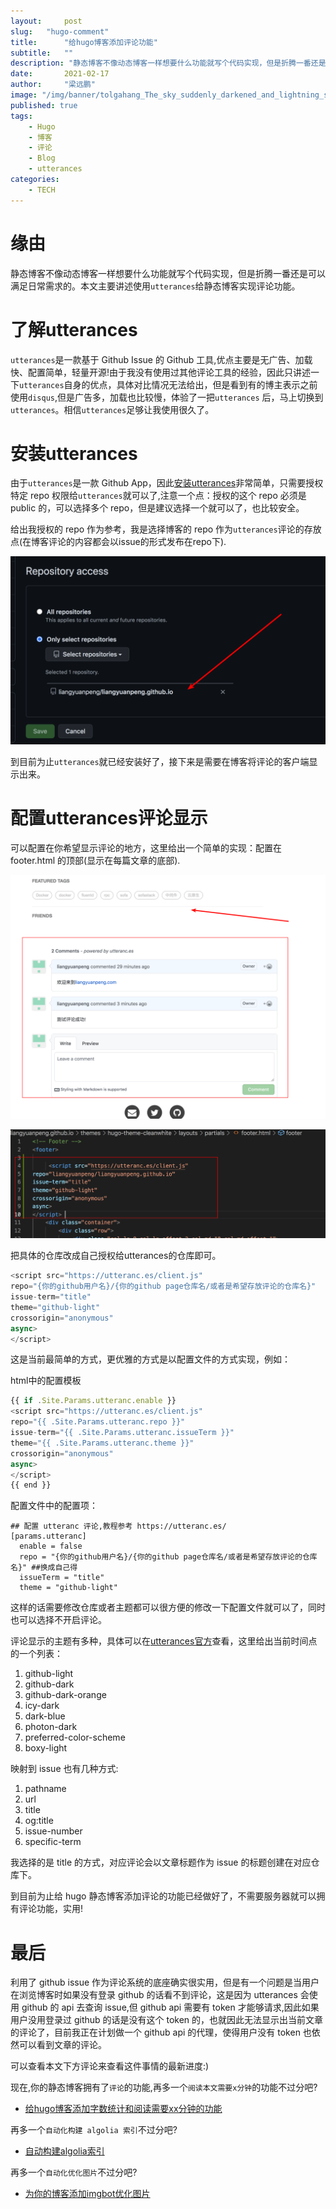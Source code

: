 ```yaml
---
layout:     post 
slug:   "hugo-comment"
title:      "给hugo博客添加评论功能"
subtitle:   ""
description: "静态博客不像动态博客一样想要什么功能就写个代码实现，但是折腾一番还是可以满足日常需求的，比如基于Github添加一个评论系统."  
date:       2021-02-17
author:     "梁远鹏"
image: "/img/banner/tolgahang_The_sky_suddenly_darkened_and_lightning_struck_with_t_87bfe445-a272-486a-9961-5f424dcca429.png"
published: true
tags: 
    - Hugo
    - 博客
    - 评论
    - Blog
    - utterances
categories: 
    - TECH
---  
```


# 缘由  

静态博客不像动态博客一样想要什么功能就写个代码实现，但是折腾一番还是可以满足日常需求的。本文主要讲述使用`utterances`给静态博客实现评论功能。  

# 了解utterances  

`utterances`是一款基于 Github Issue 的 Github 工具,优点主要是无广告、加载快、配置简单，轻量开源!由于我没有使用过其他评论工具的经验，因此只讲述一下`utterances`自身的优点，具体对比情况无法给出，但是看到有的博主表示之前使用`disqus`,但是广告多，加载也比较慢，体验了一把`utterances` 后，马上切换到`utterances`。相信`utterances`足够让我使用很久了。  

# 安装utterances  

由于`utterances`是一款 Github App，因此[安装utterances](https://github.com/apps/utterances)非常简单，只需要授权特定 repo 权限给`utterances`就可以了,注意一个点：授权的这个 repo 必须是 public 的，可以选择多个 repo，但是建议选择一个就可以了，也比较安全。  

给出我授权的 repo 作为参考，我是选择博客的 repo 作为`utterances`评论的存放点(在博客评论的内容都会以issue的形式发布在repo下).  

![](/img/blog/comments/blog11.png)  

到目前为止`utterances`就已经安装好了，接下来是需要在博客将评论的客户端显示出来。  

# 配置utterances评论显示  

可以配置在你希望显示评论的地方，这里给出一个简单的实现：配置在 footer.html 的顶部(显示在每篇文章的底部).  

![](/img/blog/comments/blog12.png)   

![](/img/blog/comments/blog13.png)

把具体的仓库改成自己授权给utterances的仓库即可。  

```javascript
<script src="https://utteranc.es/client.js"
repo="{你的github用户名}/{你的github page仓库名/或者是希望存放评论的仓库名}"
issue-term="title"
theme="github-light"
crossorigin="anonymous"
async>
</script>  
```    

这是当前最简单的方式，更优雅的方式是以配置文件的方式实现，例如：  

html中的配置模板
```javascript
{{ if .Site.Params.utteranc.enable }}
<script src="https://utteranc.es/client.js"
repo="{{ .Site.Params.utteranc.repo }}"
issue-term="{{ .Site.Params.utteranc.issueTerm }}"
theme="{{ .Site.Params.utteranc.theme }}"
crossorigin="anonymous"
async>
</script>
{{ end }}
```  

配置文件中的配置项：  
```
## 配置 utteranc 评论,教程参考 https://utteranc.es/
[params.utteranc]
  enable = false
  repo = "{你的github用户名}/{你的github page仓库名/或者是希望存放评论的仓库名}" ##换成自己得
  issueTerm = "title"
  theme = "github-light"
```  

这样的话需要修改仓库或者主题都可以很方便的修改一下配置文件就可以了，同时也可以选择不开启评论。  

评论显示的主题有多种，具体可以在[utterances官方](https://utteranc.es/?installation_id=14775258&setup_action=install)查看，这里给出当前时间点的一个列表：   

1. github-light
2. github-dark
3. github-dark-orange
4. icy-dark
5. dark-blue
6. photon-dark  
7. preferred-color-scheme
8. boxy-light  

映射到 issue 也有几种方式:  

1. pathname
2. url
3. title
4. og:title
5. issue-number
6. specific-term  

我选择的是 title 的方式，对应评论会以文章标题作为 issue 的标题创建在对应仓库下。    

到目前为止给 hugo 静态博客添加评论的功能已经做好了，不需要服务器就可以拥有评论功能，实用!  

# 最后

利用了 github issue 作为评论系统的底座确实很实用，但是有一个问题是当用户在浏览博客时如果没有登录 github 的话看不到评论，这是因为 utterances 会使用 github 的 api 去查询 issue,但 github api 需要有 token 才能够请求,因此如果用户没用登录过 github 的话是没有这个 token 的，也就因此无法显示出当前文章的评论了，目前我正在计划做一个 github api 的代理，使得用户没有 token 也依然可以看到文章的评论。

可以查看本文下方评论来查看这件事情的最新进度:)


现在,你的静态博客拥有了`评论`的功能,再多一个`阅读本文需要x分钟`的功能不过分吧?

- [给hugo博客添加字数统计和阅读需要xx分钟的功能](/blog/addons-word-count-hugo)

再多一个`自动化构建 algolia 索引`不过分吧?

- [自动构建algolia索引](/blog/auto-build-algolia-index)

再多一个`自动化优化图片`不过分吧?

- [为你的博客添加imgbot优化图片](/blog/add-imgbot-for-your-blog-image)

